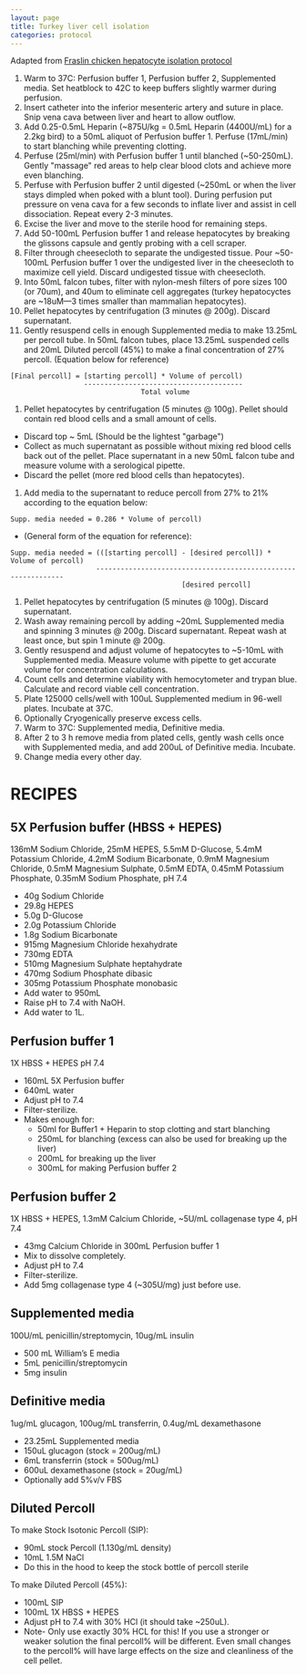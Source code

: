 ```yaml
---
layout: page
title: Turkey liver cell isolation
categories: protocol
---
```


Adapted from [Fraslin chicken hepatocyte isolation protocol][1]

1. Warm to 37C: Perfusion buffer 1, Perfusion buffer 2, Supplemented media. Set heatblock to 42C to keep buffers slightly warmer during perfusion.
1. Insert catheter into the inferior mesenteric artery and suture in place. Snip vena cava between liver and heart to allow outflow.
1. Add 0.25-0.5mL Heparin (~875U/kg = 0.5mL Heparin (4400U/mL) for a 2.2kg bird) to a 50mL aliquot of Perfusion buffer 1. Perfuse (17mL/min) to start blanching while preventing clotting.
1. Perfuse (25ml/min) with Perfusion buffer 1 until blanched (~50-250mL). Gently "massage" red areas to help clear blood clots and achieve more even blanching.
1. Perfuse with Perfusion buffer 2 until digested (~250mL or when the liver stays dimpled when poked with a blunt tool). During perfusion put pressure on vena cava for a few seconds to inflate liver and assist in cell dissociation. Repeat every 2-3 minutes.
1. Excise the liver and move to the sterile hood for remaining steps.
1. Add 50-100mL Perfusion buffer 1 and release hepatocytes by breaking the glissons capsule and gently probing with a cell scraper.
1. Filter through cheesecloth to separate the undigested tissue. Pour ~50-100mL Perfusion buffer 1 over the undigested liver in the cheesecloth to maximize cell yield. Discard undigested tissue with cheesecloth.
1. Into 50mL falcon tubes, filter with nylon-mesh filters of pore sizes 100 (or 70um), and 40um to eliminate cell aggregates (turkey hepatocyctes are ~18uM—3 times smaller than mammalian hepatocytes).
1. Pellet hepatocytes by centrifugation (3 minutes @ 200g). Discard supernatant.
1. Gently resuspend cells in enough Supplemented media to make 13.25mL per percoll tube. In 50mL falcon tubes, place 13.25mL suspended cells and 20mL Diluted percoll (45%) to make a final concentration of 27% percoll. (Equation below for reference)
~~~
[Final percoll] = [starting percoll] * Volume of percoll)
                  ---------------------------------------
                                Total volume
~~~
1. Pellet hepatocytes by centrifugation (5 minutes @ 100g). Pellet should contain red blood cells and a small amount of cells.
  * Discard top ~ 5mL (Should be the lightest "garbage")
  * Collect as much supernatant as possible without mixing red blood cells back out of the pellet. Place supernatant in a new 50mL falcon tube and measure volume with a serological pipette.
  * Discard the pellet (more red blood cells than hepatocytes).
1. Add media to the supernatant to reduce percoll from 27% to 21% according to the equation below:
~~~
Supp. media needed = 0.286 * Volume of percoll)
~~~
  * (General form of the equation for reference):
~~~
Supp. media needed = (([starting percoll] - [desired percoll]) * Volume of percoll)
                     --------------------------------------------------------------
                                          [desired percoll]
~~~

1. Pellet hepatocytes by centrifugation (5 minutes @ 100g). Discard supernatant.
1. Wash away remaining percoll by adding ~20mL Supplemented media and spinning 3 minutes @ 200g. Discard supernatant. Repeat wash at least once, but spin 1 minute @ 200g.
1. Gently resuspend and adjust volume of hepatocytes to ~5-10mL with Supplemented media. Measure volume with pipette to get accurate volume for concentration calculations.
1. Count cells and determine viability with hemocytometer and trypan blue. Calculate and record viable cell concentration.
1. Plate 125000 cells/well with 100uL Supplemented medium in 96-well plates. Incubate at 37C.
1. Optionally Cryogenically preserve excess cells.
1. Warm to 37C: Supplemented media, Definitive media.
1. After 2 to 3 h remove media from plated cells, gently wash cells once with Supplemented media, and add 200uL of Definitive media. Incubate.
1. Change media every other day.

# RECIPES

## 5X Perfusion buffer (HBSS + HEPES)
136mM Sodium Chloride, 25mM HEPES, 5.5mM D-Glucose, 5.4mM Potassium Chloride, 4.2mM Sodium Bicarbonate, 0.9mM Magnesium Chloride, 0.5mM Magnesium Sulphate, 0.5mM EDTA, 0.45mM Potassium Phosphate, 0.35mM Sodium Phosphate, pH 7.4

  * 40g Sodium Chloride
  * 29.8g HEPES
  * 5.0g D-Glucose
  * 2.0g Potassium Chloride
  * 1.8g Sodium Bicarbonate
  * 915mg Magnesium Chloride hexahydrate
  * 730mg EDTA
  * 510mg Magnesium Sulphate heptahydrate
  * 470mg Sodium Phosphate dibasic
  * 305mg Potassium Phosphate monobasic
  * Add water to 950mL
  * Raise pH to 7.4 with NaOH.
  * Add water to 1L.

## Perfusion buffer 1
1X HBSS + HEPES pH 7.4
  * 160mL 5X Perfusion buffer
  * 640mL water
  * Adjust pH to 7.4
  * Filter-sterilize.
  * Makes enough for:
    - 50ml for Buffer1 + Heparin to stop clotting and start blanching
    - 250mL for blanching (excess can also be used for breaking up the liver)
    - 200mL for breaking up the liver
    - 300mL for making Perfusion buffer 2


## Perfusion buffer 2
1X HBSS + HEPES, 1.3mM Calcium Chloride, ~5U/mL collagenase type 4, pH 7.4

  * 43mg Calcium Chloride in 300mL Perfusion buffer 1
  * Mix to dissolve completely.
  * Adjust pH to 7.4
  * Filter-sterilize.
  * Add 5mg collagenase type 4 (~305U/mg) just before use.

## Supplemented media
100U/mL penicillin/streptomycin, 10ug/mL insulin

  * 500 mL William’s E media
  * 5mL penicillin/streptomycin
  * 5mg insulin

## Definitive media
1ug/mL glucagon, 100ug/mL transferrin, 0.4ug/mL dexamethasone

  * 23.25mL Supplemented media
  * 150uL glucagon (stock = 200ug/mL)
  * 6mL transferrin (stock = 500ug/mL)
  * 600uL dexamethasone (stock = 20ug/mL)
  * Optionally add 5%v/v FBS

## Diluted Percoll
To make Stock Isotonic Percoll (SIP):
  * 90mL stock Percoll (1.130g/mL density)
  * 10mL 1.5M NaCl
  * Do this in the hood to keep the stock bottle of percoll sterile

To make Diluted Percoll (45%):
  * 100mL SIP
  * 100mL 1X HBSS + HEPES
  * Adjust pH to 7.4 with 30% HCl (it should take ~250uL).
  * Note- Only use exactly 30% HCL for this! If you use a stronger or weaker solution the final percoll% will be different. Even small changes to the percoll% will have large effects on the size and cleanliness of the cell pellet.

[1]: https://www.ncbi.nlm.nih.gov/pubmed/1429363
